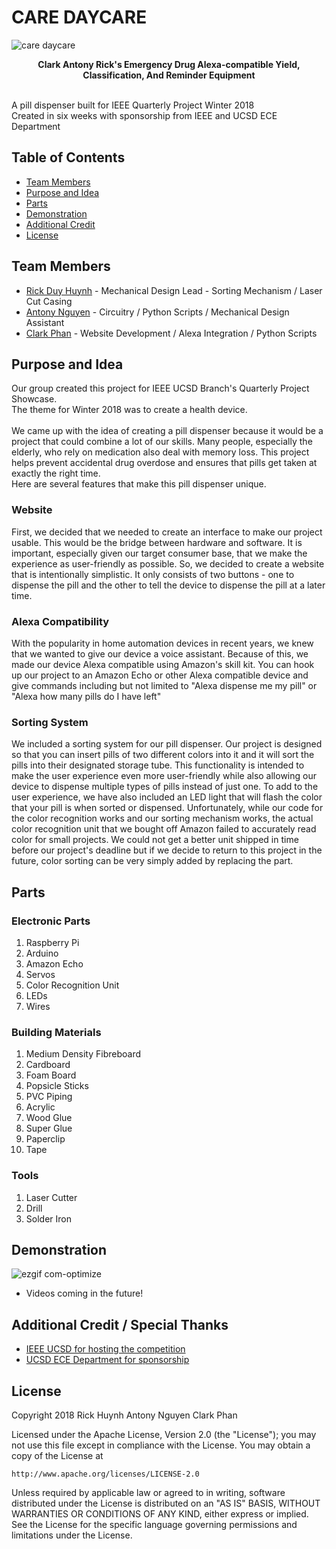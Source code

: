 # CARE DAYCARE

![care daycare](https://user-images.githubusercontent.com/32719891/37696501-34cde9a0-2c94-11e8-9ad5-f2c3012381ee.jpg)

<p align="center">
    <b>
      Clark Antony Rick's Emergency Drug Alexa-compatible Yield, Classification, And Reminder Equipment
    </b>
</p>
<br />
A pill dispenser built for IEEE Quarterly Project Winter 2018
<br />
Created in six weeks with sponsorship from IEEE and UCSD ECE Department

## Table of Contents
- [Team Members](https://github.com/gits-lit/qpwinter2018#team-members)
- [Purpose and Idea](https://github.com/gits-lit/qpwinter2018#purpose-and-idea)
- [Parts](https://github.com/gits-lit/qpwinter2018#parts)
- [Demonstration](https://github.com/gits-lit/qpwinter2018#demonstration)
- [Additional Credit](https://github.com/gits-lit/qpwinter2018#additional-credit--special-thanks)
- [License](https://github.com/gits-lit/qpwinter2018#license)

## Team Members
- [Rick Duy Huynh](https://github.com/RickHuynh) - Mechanical Design Lead - Sorting Mechanism / Laser Cut Casing
- [Antony Nguyen](https://github.com/eminguyen) - Circuitry / Python Scripts / Mechanical Design Assistant
- [Clark Phan](https://github.com/ClarkPhan) - Website Development / Alexa Integration / Python Scripts

## Purpose and Idea
Our group created this project for IEEE UCSD Branch's Quarterly Project Showcase.
<br />
The theme for Winter 2018 was to create a health device. 
<br />
<br />
We came up with the idea of creating a pill dispenser because it would be a project
that could combine a lot of our skills. Many people, especially the elderly, who rely on medication also
deal with memory loss. This project helps prevent accidental drug overdose and ensures that pills get
taken at exactly the right time.
<br />
Here are several features that make this pill dispenser unique. 
### Website
First, we decided that we needed to create an interface to make our project usable. This would be
the bridge between hardware and software. It is important, especially given our target consumer base,
that we make the experience as user-friendly as possible. So, we decided to create a website that is
intentionally simplistic. It only consists of two buttons - one to dispense the pill and the other to
tell the device to dispense the pill at a later time.
### Alexa Compatibility
With the popularity in home automation devices in recent years, we knew that we wanted to give our
device a voice assistant. Because of this, we made our device Alexa compatible using Amazon's skill kit.
You can hook up our project to an Amazon Echo or other Alexa compatible device and give commands including
but not limited to "Alexa dispense me my pill" or "Alexa how many pills do I have left"
### Sorting System
We included a sorting system for our pill dispenser. Our project is designed so that you can insert pills
of two different colors into it and it will sort the pills into their designated storage tube. This functionality
is intended to make the user experience even more user-friendly while also allowing our device to dispense multiple
types of pills instead of just one. To add to the user experience, we have also included an LED light that will flash
the color that your pill is when sorted or dispensed. Unfortunately, while our code for the color recognition works and 
our sorting mechanism works, the actual color recognition unit that we bought off Amazon failed to accurately read color
for small projects. We could not get a better unit shipped in time before our project's deadline but if we decide to return
to this project in the future, color sorting can be very simply added by replacing the part.

## Parts

### Electronic Parts
1. Raspberry Pi
2. Arduino
3. Amazon Echo
4. Servos
5. Color Recognition Unit
6. LEDs
7. Wires

### Building Materials
1. Medium Density Fibreboard
2. Cardboard
3. Foam Board
4. Popsicle Sticks
5. PVC Piping
6. Acrylic
7. Wood Glue
8. Super Glue
9. Paperclip
10. Tape

### Tools
1. Laser Cutter
2. Drill
3. Solder Iron

## Demonstration

![ezgif com-optimize](https://user-images.githubusercontent.com/32719891/37697038-bfb606f8-2c97-11e8-9544-88b0cb6ebee5.gif)

- Videos coming in the future!

## Additional Credit / Special Thanks
- [IEEE UCSD for hosting the competition](https://www.facebook.com/ieeeucsd/)
- [UCSD ECE Department for sponsorship](http://www.ece.ucsd.edu/)

## License
Copyright 2018 Rick Huynh Antony Nguyen Clark Phan

Licensed under the Apache License, Version 2.0 (the "License");
you may not use this file except in compliance with the License.
You may obtain a copy of the License at

    http://www.apache.org/licenses/LICENSE-2.0

Unless required by applicable law or agreed to in writing, software
distributed under the License is distributed on an "AS IS" BASIS,
WITHOUT WARRANTIES OR CONDITIONS OF ANY KIND, either express or implied.
See the License for the specific language governing permissions and
limitations under the License.
